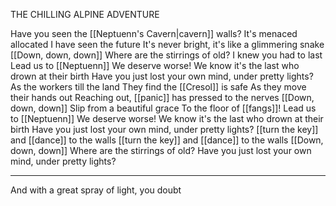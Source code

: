 THE CHILLING ALPINE ADVENTURE

Have you seen the [[Neptuenn's Cavern|cavern]] walls?
It's menaced allocated
I have seen the future
It's never bright, it's like a glimmering snake
[[Down, down, down]]
Where are the stirrings of old?
I knew you had to last
Lead us to [[Neptuenn]]
We deserve worse!
We know it's the last who drown at their birth
Have you just lost your own mind, under pretty lights?
As the workers till the land
They find the [[Cresol]] is safe
As they move their hands out
Reaching out, [[panic]] has pressed to the nerves
[[Down, down, down]]
Slip from a beautiful grace
To the floor of [[fangs]]!
Lead us to [[Neptuenn]]
We deserve worse!
We know it's the last who drown at their birth
Have you just lost your own mind, under pretty lights?
[[turn the key]] and [[dance]] to the walls
[[turn the key]] and [[dance]] to the walls
[[Down, down, down]]
Where are the stirrings of old?
Have you just lost your own mind, under pretty lights?

---

And with a great spray of light, you doubt